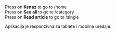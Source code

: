 Press on <strong>Kenaz</strong> to go to /home </br>
Press on <strong>See all</strong> to go to /category </br>
Press on <strong>Read article</strong> to go to /single </br>

Aplikacija je responzivna za tablete i mobilne uređaje. 
